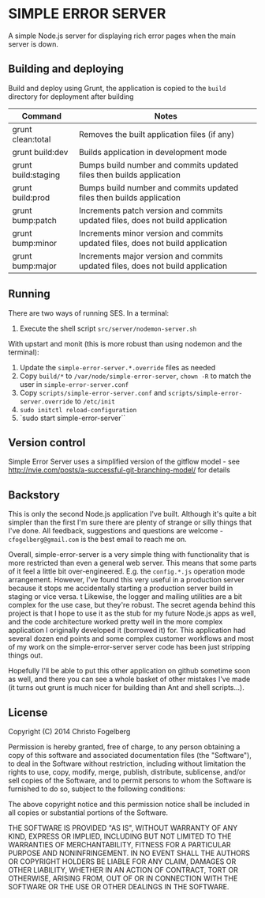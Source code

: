 # SIMPLE ERROR SERVER

A simple Node.js server for displaying rich error pages when the main server is down.

## Building and deploying

Build and deploy using Grunt, the application is copied to the `build` directory for deployment after building

Command             | Notes
--------------------|--------------------------------------------------------------------------------
grunt clean:total   | Removes the built application files (if any)
grunt build:dev     | Builds application in development mode
grunt build:staging | Bumps build number and commits updated files then builds application
grunt build:prod    | Bumps build number and commits updated files then builds application
grunt bump:patch    | Increments patch version and commits updated files, does not build application
grunt bump:minor    | Increments minor version and commits updated files, does not build application
grunt bump:major    | Increments major version and commits updated files, does not build application

## Running

There are two ways of running SES. In a terminal:

1. Execute the shell script `src/server/nodemon-server.sh`

With upstart and monit (this is more robust than using nodemon and the terminal):

1. Update the `simple-error-server.*.override` files as needed
2. Copy `build/*` to `/var/node/simple-error-server`, `chown -R` to match the user in `simple-error-server.conf`
3. Copy `scripts/simple-error-server.conf` and `scripts/simple-error-server.override` to `/etc/init`
4. `sudo initctl reload-configuration`
5. `sudo start simple-error-server``

## Version control

Simple Error Server uses a simplified version of the gitflow model - see 
http://nvie.com/posts/a-successful-git-branching-model/ for details

## Backstory

This is only the second Node.js application I've built. Although it's quite a bit simpler than the first I'm
sure there are plenty of strange or silly things that I've done. All feedback, suggestions and questions are
welcome - `cfogelberg@gmail.com` is the best email to reach me on.

Overall, simple-error-server is a very simple thing with functionality that is more restricted than even a
general web server. This means that some parts of it feel a little bit over-engineered. E.g. the `config.*.js`
operation mode arrangement. However, I've found this very useful in a production server because it stops me
accidentally starting a production server build in staging or vice versa.
t
Likewise, the logger and mailing utilities are a bit complex for the use case, but they're robust. The secret
agenda behind this project is that I hope to use it as the stub for my future Node.js apps as well, and the
code architecture worked pretty well in the more complex application I originally developed it (borrowed it)
for. This application had several dozen end points and some complex customer workflows and most of my work on
the simple-error-server server code has been just stripping things out.

Hopefully I'll be able to put this other application on github sometime soon as well, and there you can see a 
whole basket of other mistakes I've made (it turns out grunt is much nicer for building than Ant and shell 
scripts...).

## License

Copyright (C) 2014 Christo Fogelberg

Permission is hereby granted, free of charge, to any person obtaining a copy of this software and associated 
documentation files (the "Software"), to deal in the Software without restriction, including without limitation 
the rights to use, copy, modify, merge, publish, distribute, sublicense, and/or sell copies of the Software, 
and to permit persons to whom the Software is furnished to do so, subject to the following conditions:

The above copyright notice and this permission notice shall be included in all copies or substantial portions of 
the Software.

THE SOFTWARE IS PROVIDED "AS IS", WITHOUT WARRANTY OF ANY KIND, EXPRESS OR IMPLIED, INCLUDING BUT NOT LIMITED TO 
THE WARRANTIES OF MERCHANTABILITY, FITNESS FOR A PARTICULAR PURPOSE AND NONINFRINGEMENT. IN NO EVENT SHALL THE 
AUTHORS OR COPYRIGHT HOLDERS BE LIABLE FOR ANY CLAIM, DAMAGES OR OTHER LIABILITY, WHETHER IN AN ACTION OF 
CONTRACT, TORT OR OTHERWISE, ARISING FROM, OUT OF OR IN CONNECTION WITH THE SOFTWARE OR THE USE OR OTHER DEALINGS 
IN THE SOFTWARE.